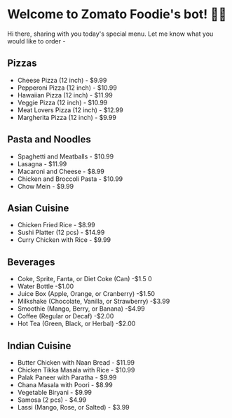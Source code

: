 # Welcome to Zomato Foodie's bot! 🚀🤖

Hi there, sharing with you today's special menu.
Let me know what you would like to order -

## Pizzas

- Cheese Pizza (12 inch) - $9.99
- Pepperoni Pizza (12 inch) - $10.99
- Hawaiian Pizza (12 inch) - $11.99
- Veggie Pizza (12 inch) - $10.99
- Meat Lovers Pizza (12 inch) - $12.99
- Margherita Pizza (12 inch) - $9.99

## Pasta and Noodles

- Spaghetti and Meatballs - $10.99
- Lasagna - $11.99
- Macaroni and Cheese - $8.99
- Chicken and Broccoli Pasta - $10.99
- Chow Mein - $9.99

## Asian Cuisine

- Chicken Fried Rice - $8.99
- Sushi Platter (12 pcs) - $14.99
- Curry Chicken with Rice - $9.99

## Beverages

- Coke, Sprite, Fanta, or Diet Coke (Can) -$1.5 0
- Water Bottle -$1.00
- Juice Box (Apple, Orange, or Cranberry) -$1.50
- Milkshake (Chocolate, Vanilla, or Strawberry) -$3.99
- Smoothie (Mango, Berry, or Banana) -$4.99
- Coffee (Regular or Decaf) -$2.00
- Hot Tea (Green, Black, or Herbal) -$2.00

## Indian Cuisine

- Butter Chicken with Naan Bread - $11.99
- Chicken Tikka Masala with Rice - $10.99
- Palak Paneer with Paratha - $9.99
- Chana Masala with Poori - $8.99
- Vegetable Biryani - $9.99
- Samosa (2 pcs) - $4.99
- Lassi (Mango, Rose, or Salted) - $3.99